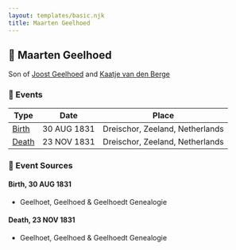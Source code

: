 ```yaml
---
layout: templates/basic.njk
title: Maarten Geelhoed
---
```

## 🔵 Maarten Geelhoed

Son of [Joost Geelhoed](/people/7/72031888) and [Kaatje van den Berge](/people/3/32271874)

### 📆 Events

Type | Date | Place
------ | ------ | ------
[Birth](#event-7333ad4c-cf46-4146-b728-0aa0d0737675) | 30 AUG 1831 | Dreischor, Zeeland, Netherlands
[Death](#event-cc824248-42fc-4521-95e4-1ea2d82f7870) | 23 NOV 1831 | Dreischor, Zeeland, Netherlands

### 📰 Event Sources

#### <a id="event-7333ad4c-cf46-4146-b728-0aa0d0737675"></a> Birth, 30 AUG 1831
* Geelhoet, Geelhoed & Geelhoedt Genealogie

#### <a id="event-cc824248-42fc-4521-95e4-1ea2d82f7870"></a> Death, 23 NOV 1831
* Geelhoet, Geelhoed & Geelhoedt Genealogie
